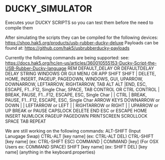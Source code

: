 # DUCKY_SIMULATOR
Executes your DUCKY SCRIPTS so you can test them before the need to compile them

After simulating the scripts they can be compiled for the following devices:
  https://shop.hak5.org/products/usb-rubber-ducky-deluxe
Payloads can be found at:
  https://github.com/hak5/usbrubberducky-payloads

Currently the following commands are being supported:
see: https://docs.hak5.org/hc/en-us/articles/360010555153-Ducky-Script-the-USB-Rubber-Ducky-language
REM
DEFAULT_DELAY OR DEFAULTDELAY
DELAY
STRING
WINDOWS OR GUI
MENU OR APP
SHIFT
  SHIFT | DELETE, HOME, INSERT, PAGEUP, PAGEDOWN, WINDOWS, GUI, UPARROW, DOWNARROW, LEFTARROW, RIGHTARROW, TAB
ALT
  ALT |END, ESC, ESCAPE, F1…F12, Single Char, SPACE, TAB
CONTROL OR CTRL
  CONTROL | BREAK, PAUSE, F1…F12, ESCAPE, ESC, Single Char | | CTRL | BREAK, PAUSE, F1…F12, ESCAPE, ESC, Single Char
ARROW KEYS
  DOWNARROW or DOWN | | LEFTARROW or LEFT | | RIGHTARROW or RIGHT | | UPARROW or UP
BREAK or PAUSE
CAPSLOCK
DELETE
END
ESC or ESCAPE
HOME
INSERT
NUMLOCK
PAGEUP
PAGEDOWN
PRINTSCREEN
SCROLLOCK
SPACE
TAB
REPEAT

We are still working on the following commands:
   ALT-SHIFT (Input Lanugage Swap)
   CTRL-ALT [key name] (ex: CTRL-ALT DEL)
   CTRL-SHIFT [key name] (ex: CTRL-SHIFT ESC)
   COMMAND | COMMAND [key] (For OSX Users ex: COMMAND SPACE)
   SHIFT [key name] (ex: SHIFT DEL)
   [key name] (anything in the keyboard.properties)
